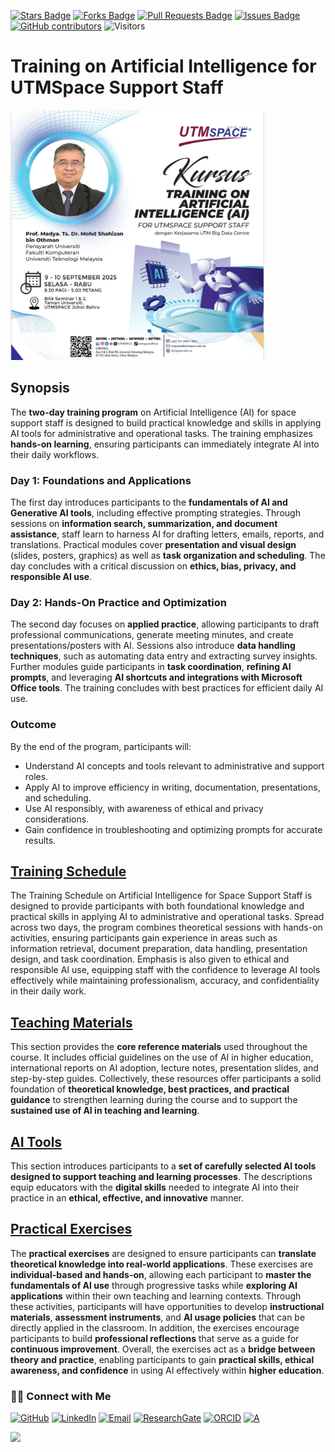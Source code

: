 <a href="https://github.com/drshahizan/short-course/stargazers"><img src="https://img.shields.io/github/stars/drshahizan/short-course" alt="Stars Badge"/></a>
<a href="https://github.com/drshahizan/short-course/network/members"><img src="https://img.shields.io/github/forks/drshahizan/short-course" alt="Forks Badge"/></a>
<a href="https://github.com/drshahizan/short-course/pulls"><img src="https://img.shields.io/github/issues-pr/drshahizan/short-course" alt="Pull Requests Badge"/></a>
<a href="https://github.com/drshahizan/short-course"><img src="https://img.shields.io/github/issues/drshahizan/short-course" alt="Issues Badge"/></a>
<a href="https://github.com/drshahizan/short-course/graphs/contributors"><img alt="GitHub contributors" src="https://img.shields.io/github/contributors/drshahizan/short-course?color=2b9348"></a>
![Visitors](https://api.visitorbadge.io/api/visitors?path=https%3A%2F%2Fgithub.com%2Fdrshahizan%2Fshort-course&labelColor=%23d9e3f0&countColor=%23697689&style=flat)


# Training on Artificial Intelligence for UTMSpace Support Staff

 <img src="https://github.com/drshahizan/short-course/blob/main/workshop/25ppspace/images/pputmspace.jpeg" alt="Shahizan SLR"  height="400">

## Synopsis

The **two-day training program** on Artificial Intelligence (AI) for space support staff is designed to build practical knowledge and skills in applying AI tools for administrative and operational tasks. The training emphasizes **hands-on learning**, ensuring participants can immediately integrate AI into their daily workflows.

### Day 1: Foundations and Applications

The first day introduces participants to the **fundamentals of AI and Generative AI tools**, including effective prompting strategies. Through sessions on **information search, summarization, and document assistance**, staff learn to harness AI for drafting letters, emails, reports, and translations. Practical modules cover **presentation and visual design** (slides, posters, graphics) as well as **task organization and scheduling**. The day concludes with a critical discussion on **ethics, bias, privacy, and responsible AI use**.

### Day 2: Hands-On Practice and Optimization

The second day focuses on **applied practice**, allowing participants to draft professional communications, generate meeting minutes, and create presentations/posters with AI. Sessions also introduce **data handling techniques**, such as automating data entry and extracting survey insights. Further modules guide participants in **task coordination**, **refining AI prompts**, and leveraging **AI shortcuts and integrations with Microsoft Office tools**. The training concludes with best practices for efficient daily AI use.

### Outcome

By the end of the program, participants will:

* Understand AI concepts and tools relevant to administrative and support roles.
* Apply AI to improve efficiency in writing, documentation, presentations, and scheduling.
* Use AI responsibly, with awareness of ethical and privacy considerations.
* Gain confidence in troubleshooting and optimizing prompts for accurate results.

## [Training Schedule](materials/tentatif.md)

The Training Schedule on Artificial Intelligence for Space Support Staff is designed to provide participants with both foundational knowledge and practical skills in applying AI to administrative and operational tasks. Spread across two days, the program combines theoretical sessions with hands-on activities, ensuring participants gain experience in areas such as information retrieval, document preparation, data handling, presentation design, and task coordination. Emphasis is also given to ethical and responsible AI use, equipping staff with the confidence to leverage AI tools effectively while maintaining professionalism, accuracy, and confidentiality in their daily work.

## [Teaching Materials](materials/teaching.md)

This section provides the **core reference materials** used throughout the course. It includes official guidelines on the use of AI in higher education, international reports on AI adoption, lecture notes, presentation slides, and step-by-step guides. Collectively, these resources offer participants a solid foundation of **theoretical knowledge, best practices, and practical guidance** to strengthen learning during the course and to support the **sustained use of AI in teaching and learning**.

## [AI Tools](materials/ai.md)

This section introduces participants to a **set of carefully selected AI tools designed to support teaching and learning processes**. The descriptions equip educators with the **digital skills** needed to integrate AI into their practice in an **ethical, effective, and innovative** manner.

## [Practical Exercises](materials/latihan.md)

The **practical exercises** are designed to ensure participants can **translate theoretical knowledge into real-world applications**. These exercises are **individual-based and hands-on**, allowing each participant to **master the fundamentals of AI use** through progressive tasks while **exploring AI applications** within their own teaching and learning contexts. Through these activities, participants will have opportunities to develop **instructional materials**, **assessment instruments**, and **AI usage policies** that can be directly applied in the classroom. In addition, the exercises encourage participants to build **professional reflections** that serve as a guide for **continuous improvement**. Overall, the exercises act as a **bridge between theory and practice**, enabling participants to gain **practical skills, ethical awareness, and confidence** in using AI effectively within **higher education**.

### 🙌🏻 Connect with Me
<p align="left">
    <a href="https://github.com/drshahizan" target="_blank"><img alt="GitHub" src="https://img.shields.io/badge/-@drshahizan-181717?style=flat-square&logo=GitHub&logoColor=white"></a>
    <a href="https://www.linkedin.com/in/drshahizan" target="_blank"><img alt="LinkedIn" src="https://img.shields.io/badge/-drshahizan-blue?style=flat-square&logo=Linkedin&logoColor=white&link=https://www.linkedin.com/in/drshahizan/"></a>
    <a href="mailto:shahizan@utm.my" target="_blank"><img alt="Email" src="https://img.shields.io/badge/-shahizan@utm.my-c14438?style=flat-square&logo=Gmail&logoColor=white&link=mailto:shahizan@utm.my.com"></a>
    <a href="https://www.researchgate.net/profile/Mohd-Othman-28" target="_blank"><img alt="ResearchGate" src="https://img.shields.io/badge/-ResearchGate-00CCBB?style=flat-square&logo=ResearchGate&logoColor=white"></a>
    <a href="https://orcid.org/0000-0003-4261-1873" target="_blank"><img alt="ORCID" src="https://img.shields.io/badge/-ORCID-A6CE39?style=flat-square&logo=ORCID&logoColor=white"></a> 
 <a href="https://visitorbadge.io/status?path=https%3A%2F%2Fgithub.com%2Fdrshahizan" target="_blank"><img alt="A" src="https://api.visitorbadge.io/api/visitors?path=https%3A%2F%2Fgithub.com%2Fdrshahizan&labelColor=%23697689&countColor=%23555555&style=plastic"></a>
 
![](https://hit.yhype.me/github/profile?user_id=81284918)
</p>


